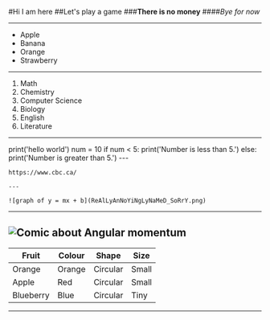 #Hi I am here
##Let's play a game
###**There is no money**
####*Bye for now*

---

- Apple
- Banana
- Orange
- Strawberry

---

1. Math
2. Chemistry
3. Computer Science
4. Biology
5. English
6. Literature

---

print('hello world')
num =  10
if num < 5:
    print('Number is less than 5.')
else:
    print('Number is greater than 5.')
    ---

    https://www.cbc.ca/

    ---

    ![graph of y = mx + b](ReAlLyAnNoYiNgLyNaMeD_SoRrY.png)
---
![Comic about Angular momentum](https://imgs.xkcd.com/comics/angular_momentum.jpg)
---



| Fruit | Colour | Shape | Size |
| ----- | ------ | ----- | ---- |
| Orange| Orange | Circular| Small |
| Apple | Red    | Circular | Small |
|Blueberry| Blue | Circular| Tiny |

---




